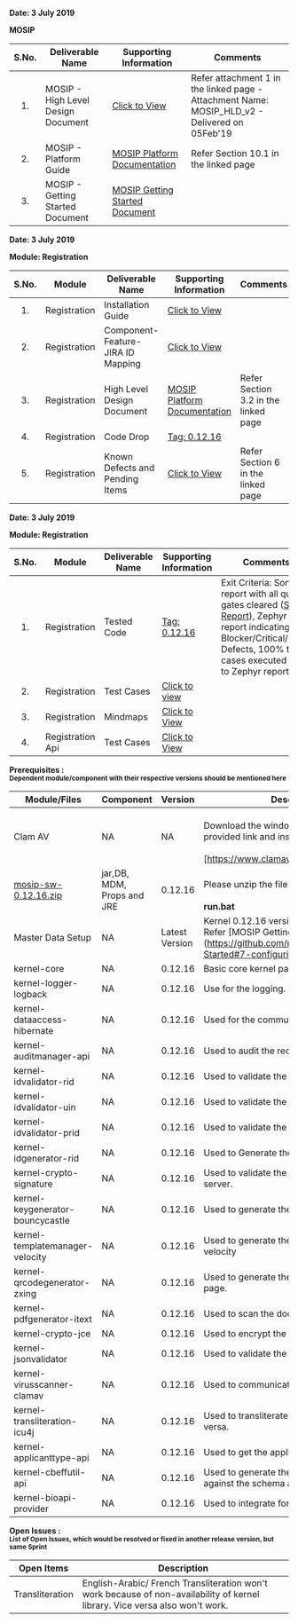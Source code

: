 **Date: 3 July 2019** 

**MOSIP**

|**S.No.**| **Deliverable Name**| **Supporting Information**|**Comments**|
|:------:|-----|---|---|
|1.|MOSIP - High Level Design Document|[Click to View](Deliverables---Attachments)|Refer attachment 1 in the linked page - Attachment Name: MOSIP_HLD_v2 - Delivered on 05Feb'19|
|2.|MOSIP - Platform Guide|[MOSIP Platform Documentation](Platform-Documentation)|Refer Section 10.1 in the linked page|
|3.|MOSIP - Getting Started Document|[MOSIP Getting Started Document](https://github.com/mosip/mosip/wiki/Getting-Started)|


**Date: 3 July 2019**

**Module: Registration**

|**S.No.**|**Module**|**Deliverable Name**| **Supporting Information**|**Comments**|
|:------:|-----|---|---|---|
|1.|Registration|Installation Guide| [Click to View](https://github.com/mosip/mosip/wiki/Registration-Client-Setup)
|2.|Registration|Component-Feature-JIRA ID Mapping|[Click to View](https://github.com/mosip/mosip/wiki/Component-Feature-ID-JIRA-ID-Mapping#9-registration-)|
|3.|Registration|High Level Design Document|[MOSIP Platform Documentation](https://github.com/mosip/mosip/wiki/Platform-Documentation#32-registration-services-)|Refer Section 3.2 in the linked page|
|4.|Registration|Code Drop|[Tag: 0.12.16](/mosip/mosip/releases/tag/0.12.16)||
|5.|Registration|Known Defects and Pending Items|[Click to View](Deliverables---Attachments)|Refer Section 6 in the linked page|

**Date: 3 July 2019**

**Module: Registration**

|**S.No.**|**Module**|**Deliverable Name**| **Supporting Information**|**Comments**|
|:------:|-----|---|---|---|
|1.|Registration|Tested Code|[Tag: 0.12.16](/mosip/mosip/releases/tag/0.12.16)|Exit Criteria: Sonar report with all quality gates cleared ([Sonar Report](//104.215.158.154:9000/dashboard?id=io.mosip.preregistration%3Apre-registration-parent)), Zephyr report indicating: No Blocker/Critical/Major Defects, 100% test cases executed (link to Zephyr report)|
|2.|Registration|Test Cases|[Click to view](//mosipid.atlassian.net/projects/MOS?version.id=10016&cycle.id=3ecb8208-a6f8-4ce0-9c07-1b87e1842e97&selectedItem=com.thed.zephyr.je__project-centric-view-tests-page&testsTab=test-cycles-tab)||
|3.|Registration|Mindmaps|[Click to View](/mosip/mosip/tree/master/docs/testing/Registration%20Client/Mindmaps)|
|4.|Registration Api|Test Cases|[Click to View](https://github.com/mosip/mosip/blob/master/docs/testing/Registration%20Client/Mindmaps/Reg_Client_NonBio_Integration_TestCases.xlsx)|

**Prerequisites : <br><sub>Dependent module/component with their respective versions should be mentioned here</sub></br>**  

|**Module/Files**|**Component**|**Version**|**Description (If any)**|
|-----|-------------|----------------|--------------|
|Clam AV |NA|NA|<br>Download the windows clam av antivirus by provided link and install the s\w.</br> <br>[https://www.clamav.net/downloads#otherversions]</br>|
|[mosip-sw-0.12.16.zip](https://devops.mosip.io/artifactory/libs-release/io/mosip/registration/registration-client/0.12.16/)|jar,DB, MDM, Props and JRE|0.12.16|<br>Please unzip the file and execute the run.bat</br><br> **run.bat**</br>|
|Master Data Setup |NA|Latest Version|Kernel 0.12.16 version of DB scripts can be used. Refer [MOSIP Getting Started doc.] (https://github.com/mosip/mosip/wiki/Getting-Started#7-configuring-mosip-).|
|kernel-core|NA|0.12.16|Basic core kernel packages.|
|kernel-logger-logback|NA|0.12.16|Use for the logging.|
|kernel-dataaccess-hibernate|NA|0.12.16|Used for the communicating to the DB.|
|kernel-auditmanager-api|NA|0.12.16|Used to audit the records into the DB|
|kernel-idvalidator-rid|NA|0.12.16|Used to validate the RID format.|
|kernel-idvalidator-uin|NA|0.12.16|Used to validate the UIN format|
|kernel-idvalidator-prid|NA|0.12.16|Used to validate the PRID format|
|kernel-idgenerator-rid|NA|0.12.16|Used to Generate the RID.|
|kernel-crypto-signature|NA|0.12.16|Used to validate the signature response from server.|
|kernel-keygenerator-bouncycastle|NA|0.12.16|Used to generate the key pair for AES -256.|
|kernel-templatemanager-velocity|NA|0.12.16|Used to generate the template manager using the velocity|
|kernel-qrcodegenerator-zxing|NA|0.12.16|Used to generate the QR code in acknowledgment page.|
|kernel-pdfgenerator-itext|NA|0.12.16|Used to scan the document in PDF format.|
|kernel-crypto-jce|NA|0.12.16|Used to encrypt the packet information|
|kernel-jsonvalidator|NA|0.12.16|Used to validate the JSON.|
|kernel-virusscanner-clamav|NA|0.12.16|Used to communicate to the Antivirus Clam AV|
|kernel-transliteration-icu4j|NA|0.12.16|Used to transliterate the Arabic to French and vice versa.|
|kernel-applicanttype-api|NA|0.12.16|Used to get the applicant types |
|kernel-cbeffutil-api|NA|0.12.16|Used to generate the CBEFF file and validate against the schema also.|
|kernel-bioapi-provider|NA|0.12.16|Used to integrate for the user-onboarding.|

**Open Issues : <br><sub>List of Open Issues, which would be resolved or fixed in another release version, but same Sprint</sub></br>**  

|Open Items|Description
|-----------------|----------------------
Transliteration|English-Arabic/ French Transliteration  won't work because of non-availability of kernel library. Vice versa also won't work.

 

